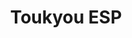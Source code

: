 --- 
title: "Toukyou ESP"
publishdate: "2019-6-3T16:48:46+02:00"
src: "https://365manga.net/manga/toukyou-esp"
image: "https://data.365manga.net/images/thumbnails/16208-toukyou-esp.jpg"
description: "Part 1: Urushiba Rinka was a fairly normal high school girl, though she was a bit poor and her only family was her father. Then one day, she saw a penguin and some glowing fish swimming through the sky. Rinka might have thought it was a hallucination if there hadn't been another witness with her, a boy from her school with a strangely scratched-up face. Contact with a fish caused…"
---